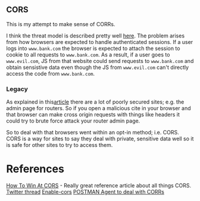 ## CORS

This is my attempt to make sense of CORRs.

I think the threat model is described pretty well [here](https://en.wikipedia.org/wiki/Same-origin_policy).
The problem arises from how browsers are expected to handle authenticated sessions.
If a user logs into `www.bank.com` the browser is expected to attach the session to cookie
to all requests to `www.bank.com`. As a result, if a user goes to `www.evil.com`, JS
from that website could send requests to `www.bank.com` and obtain sensistive data
even though the JS from `www.evil.com` can't directly access the code from `www.bank.com`. 

### Legacy

As explained in this[article](https://jakearchibald.com/2021/cors/#opening-things-up-again) there are a lot
of poorly secured sites; e.g. the admin page for routers. So if you open a malicious cite in your browser
and that browser can make cross origin requests with things like headers it could try to brute force attack
your router admin page.

So to deal with that browsers went within an opt-in method; i.e. CORS. CORS is a way for sites to say they deal
with private, sensitive data well so it is safe for other sites to try to access them.

# References
[How To Win At CORS](https://jakearchibald.com/2021/cors/) - Really great reference article about all things CORS.
[Twitter thread](https://twitter.com/jeremylewi/status/1634619933773672448?s=20)
[Enable-cors](https://enable-cors.org/)
[POSTMAN Agent to deal with CORRs](https://blog.postman.com/introducing-the-postman-agent-send-api-requests-from-your-browser-without-limits/
)